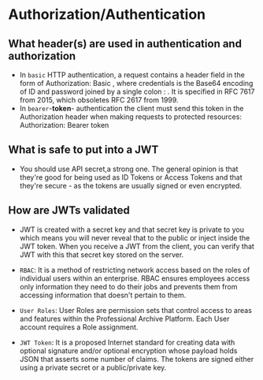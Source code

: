 # Authorization/Authentication

## What header(s) are used in authentication and authorization
- In `basic` HTTP authentication, a request contains a header field in the form of Authorization: Basic <credentials> , where credentials is the Base64 encoding of ID and password joined by a single colon : . It is specified in RFC 7617 from 2015, which obsoletes RFC 2617 from 1999.
- In `bearer`-**token**- authentication the client must send this token in the Authorization header when making requests to protected resources: Authorization: Bearer token
## What is safe to put into a JWT
-  You should use API secret,a strong one. The general opinion is that they're good for being used as ID Tokens or Access Tokens and that they're secure - as the tokens are usually signed or even encrypted.  
## How are JWTs validated
- JWT is created with a secret key and that secret key is private to you which means you will never reveal that to the public or inject inside the JWT token. When you receive a JWT from the client, you can verify that JWT with this that secret key stored on the server.

- `RBAC`: It is a method of restricting network access based on the roles of individual users within an enterprise. RBAC ensures employees access only information they need to do their jobs and prevents them from accessing information that doesn't pertain to them.
- `User Roles`: User Roles are permission sets that control access to areas and features within the Professional Archive Platform. Each User account requires a Role assignment.
- `JWT Token`: It is a proposed Internet standard for creating data with optional signature and/or optional encryption whose payload holds JSON that asserts some number of claims. The tokens are signed either using a private secret or a public/private key.

